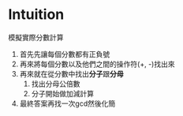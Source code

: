 # Intuition

模擬實際分數計算

1. 首先先讓每個分數都有正負號
2. 再來將每個分數以及他們之間的操作符(+, -)找出來
3. 再來就在從分數中找出**分子**跟**分母**
   1. 找出分母公倍數
   2. 分子開始做加減計算
4. 最終答案再找一次gcd然後化簡
